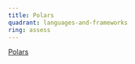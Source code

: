 ```yaml
---
title: Polars
quadrant: languages-and-frameworks
ring: assess
---
```


[Polars](https://pola-rs.github.io/polars-book/)
